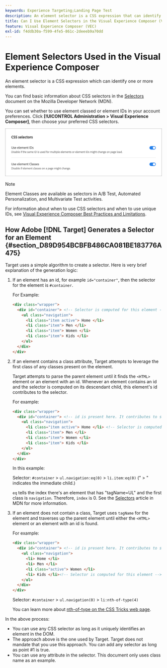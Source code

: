 ```yaml
---
keywords: Experience Targeting;Landing Page Test
description: An element selector is a CSS expression that can identify one or more elements. Learn how to use element selectors in the Adobe [!DNL Target] Visual Experience Composer (VEC). 
title: Can I Use Element Selectors in the Visual Experience Composer (VEC)?
feature: Visual Experience Composer (VEC)
exl-id: f4ddb30a-f599-4fe5-861c-2deeeb9a70dd
---
```

# Element Selectors Used in the Visual Experience Composer

An element selector is a CSS expression which can identify one or more elements.

You can find basic information about CSS selectors in the [Selectors](https://developer.mozilla.org/en-US/docs/Web/Guide/CSS/Getting_started/Selectors) document on the Mozilla Developer Network (MDN).

You can set whether to use element classed or element IDs in your account preferences. Click **[!UICONTROL Administration > Visual Experience Composer]**, then choose your preferred CSS selectors.

![](assets/css_selectors.png)

>[!NOTE]
>
>Element Classes are available as selectors in A/B Test, Automated Personalization, and Multivariate Test activities.

For information about when to use CSS selectors and when to use unique IDs, see [Visual Experience Composer Best Practices and Limitations](/help/main/c-experiences/c-visual-experience-composer/experience-composer-best-practices.md#concept_E284B3F704C04406B174D9050A2528A6).

## How Adobe [!DNL Target] Generates a Selector for an Element {#section_D89D954BCBFB486CA081BE183776A475}

Target uses a simple algorithm to create a selector. Here is very brief explanation of the generation logic:

1. If an element has an id, for example `id="container"`, then the selector for the element is `#container`.

   For Example:

   ```html
   <div class="wrapper">
     <div id="container"> <!-- Selector is computed for this element -->
       <ul class="navigation">
         <li class="item active"> Home </li>
         <li class="item"> Men </li>
         <li class="item"> Women </li>
         <li class="item"> Kids </li>
       </ul>
     </div>
   </div>
   
   ```

1. If an element contains a class attribute, Target attempts to leverage the first class of any classes present on the element.

   Target attempts to parse the parent element until it finds the `<HTML>` element or an element with an id. Whenever an element contains an id and the selector is computed on its descendant child, this element's id contributes to the selector.

   For example:

   ```html
   <div class="wrapper">
     <div id="container"> <!-- id is present here. It contributes to selector -->
       <ul class="navigation">
         <li class="item active"> Home </li> <!-- Selector is computed for this element -->
         <li class="item"> Men </li>
         <li class="item"> Women </li>
         <li class="item"> Kids </li>
       </ul>
     </div>
   </div>
   ```

   In this example:

   Selector: `#container` > `ul.navigation:eq(0)` > `li.item:eq(0)` (" > " indicates the immediate child.)

   `eq` tells the index there's an element that has "tagName=UL" and the first class is `navigation`. Therefore, `index` is 0. See the [Selectors](https://developer.mozilla.org/en-US/docs/Web/Guide/CSS/Getting_started/Selectors) article in MDN for more information. 

1. If an element does not contain a class, Target uses `tagName` for the element and traverses up the parent element until either the `<HTML>` element or an element with an id is found.

   For example:

   ```html
   <div class="wrapper">
     <div id="container"> <!-- id is present here. It contributes to selector -->
       <ul class="navigation">
         <li> Home </li>
         <li> Men </li>
         <li class="active"> Women </li>
         <li> Kids </li><!-- Selector is computed for this element -->
       </ul>
     </div>
   </div>
   ```

   Selector: `#container` > `ul.navigation(0)` > `li:nth-of-type(4)`

   You can learn more about [nth-of-type on the CSS Tricks web page](https://css-tricks.com/almanac/selectors/n/nth-of-type/).

In the above process:

* You can use any CSS selector as long as it uniquely identifies an element in the DOM. 
* The approach above is the one used by Target. Target does not mandate that you use this approach. You can add any selector as long as point #1 is true. 
* You can use any attribute in the selector. This document only uses class name as an example.

